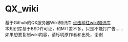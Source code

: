 # QX_wiki
基于Github的QX服务器Wiki知识库 [点击前往wiki知识库](https://www.github.com/XFTY/QX_wiki/wiki)  
本知识库基于BSD许可证，和MIT差不多，只是不能打广告......  
如果想要复制wiki内容，请标明原作者和出处，谢谢
